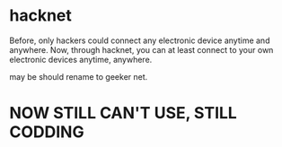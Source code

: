 # hacknet
Before, only hackers could connect any electronic device anytime and anywhere. Now, through hacknet, you can at least connect to your own electronic devices anytime, anywhere.

may be should rename to geeker net.


# NOW STILL CAN'T USE, STILL CODDING
